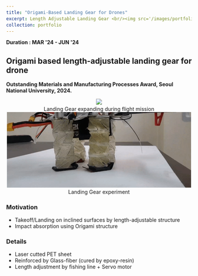 ```yaml
---
title: "Origami-Based Landing Gear for Drones"
excerpt: Length Adjustable Landing Gear <br/><img src='/images/portfolio_img/drone_outdoor.jpg' width='500'>
collection: portfolio
---
```


**Duration : MAR '24 - JUN '24**
## Origami based length-adjustable landing gear for drone

__Outstanding Materials and Manufacturing Processes Award, Seoul National University, 2024.__

<center>
  <img src='/images/portfolio_img/landinggearexpanding.gif' width='500'/>
  <figcaption>Landing Gear expanding during flight mission</figcaption>
</center>
<center>
  <img src='/images/portfolio_img/indoor_leg_Exp.gif' width='500'/>
  <figcaption>Landing Gear experiment</figcaption>
</center>

### Motivation
- Takeoff/Landing on inclined surfaces by length-adjustable structure
- Impact absorption using Origami structure

### Details
- Laser cutted PET sheet
- Reinforced by Glass-fiber (cured by epoxy-resin)
- Length adjustment by fishing line + Servo motor